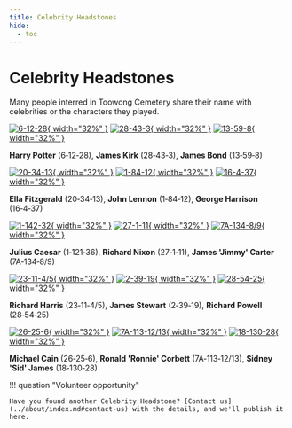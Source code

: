 ```yaml
---
title: Celebrity Headstones
hide:
  - toc 
---
```


# Celebrity Headstones

Many people interred in Toowong Cemetery share their name with celebrities or the characters they played. 

<!-- Start with an array of headstone pictures with links. Could extend to include pictures of Celebrities -->

[![6-12-28][6-12-28]{ width="32%" }][Harry Potter] [![28-43-3][2]{ width="32%" }][James Kirk]  [![13-59-8][3]{ width="32%" }][James Bond]

**Harry Potter** (6‑12‑28), **James Kirk** (28‑43‑3), **James Bond** (13‑59‑8)

[![20-34-13][4]{ width="32%" }][Ella Fitzgerald] [![1-84-12][5]{ width="32%" }][John Lennon] [![16-4-37][6]{ width="32%" }][George Harrison]  

**Ella Fitzgerald** (20‑34‑13), **John Lennon** (1‑84‑12), **George Harrison** (16‑4‑37)

<!--
[![1-121-36][7]{ width="32%" }][Julius Caesar] 
--> 

[![1-142-32][7]{ width="32%" }][John Kennedy] [![27-1-11][8]{ width="32%" }][Richard Nixon] [![7A-134-8/9][9]{ width="32%" }][James Carter]  

**Julius Caesar** (1‑121‑36), **Richard Nixon** (27‑1‑11), **James 'Jimmy' Carter** (7A‑134‑8/9)

[![23-11-4/5][10]{ width="32%" }][Richard Harris] [![2-39-19][11]{ width="32%" }][James Stewart] [![28-54-25][12]{ width="32%" }][Richard Powell]  

**Richard Harris** (23‑11‑4/5), **James Stewart** (2‑39‑19), **Richard Powell** (28‑54‑25)

[![26-25-6][13]{ width="32%" }][Michael Cain] [![7A-113-12/13][14]{ width="32%" }][Ronald Corbett] [![18-130-28][15]{ width="32%" }][Sid James]  

**Michael Cain** (26‑25‑6), **Ronald 'Ronnie' Corbett** (7A‑113‑12/13), **Sidney 'Sid' James** (18‑130‑28)


!!! question "Volunteer opportunity"

    Have you found another Celebrity Headstone? [Contact us](../about/index.md#contact-us) with the details, and we'll publish it here.

<!-- links -->

[Harry Potter]: https://en.wikipedia.org/wiki/Harry_Potter
[6-12-28]: ../assets/harry-potter-headstone.jpg "Harry Potter headstone 6-12-28"
[James Kirk]: https://en.wikipedia.org/wiki/James_T._Kirk 
[2]: ../assets/james-kirk-headstone.jpg "James Kirk headstone 13-59-8"
[James Bond]: https://en.wikipedia.org/wiki/James_Bond
[3]: ../assets/celebrity-headstone.jpg "James Bond headstone 28-43-3"


[Ella Fitzgerald]: https://en.wikipedia.org/wiki/Ella_Fitzgerald
[4]: ../assets/celebrity-headstone.jpg "Ellanor 'Ella' Fitzgerald headstone 20-34-13"
[John Lennon]: https://en.wikipedia.org/wiki/John_Lennon
[5]: ../assets/celebrity-headstone.jpg "John Lennon headstone 1-84-12"
[George Harrison]: https://en.wikipedia.org/wiki/George_Harrison
[6]: ../assets/celebrity-headstone.jpg "George Harrison headstone 16-4-37 (also 18-95-6)"

<!--
[Julius Caesar]: https://en.wikipedia.org/wiki/Julius_Caesar  
[7]: ../assets/celebrity-headstone.jpg "Julius Caesar headstone 1-121-36 (misspelt as Ceaser but will get that fixed)"
-->

[John Kennedy]: https://en.wikipedia.org/wiki/John_F._Kennedy
[7]: ../assets/john-kennedy-headstone.jpg "John Kennedy headstone 1-142-32"

[Richard Nixon]: https://en.wikipedia.org/wiki/Richard_Nixon
[8]: ../assets/celebrity-headstone.jpg "Richard Nixon headstone 27-1-11"

[James Carter]: https://en.wikipedia.org/wiki/Jimmy_Carter 
[9]: ../assets/celebrity-headstone.jpg "James 'Jimmy' Carter headstone 7A-134-8/9 (and three others)"




[Richard Harris]: https://en.wikipedia.org/wiki/Richard_Harris
[10]: ../assets/celebrity-headstone.jpg "Richard Harris headstone 23-11-4/5"

[James Stewart]: https://en.wikipedia.org/wiki/James_Stewart
[11]: ../assets/celebrity-headstone.jpg "James Stewart headstone 2-39-19 (and many others)"

[Richard Powell]: https://en.wikipedia.org/wiki/Dick_Powell 
[12]: ../assets/celebrity-headstone.jpg "Richard 'Dick' Powell headstone 28-54-25"


[Michael Cain]: https://en.wikipedia.org/wiki/Michael_Caine
[13]: ../assets/celebrity-headstone.jpg "Michael Cain headstone 26-25-6"

[Ronald Corbett]: https://en.wikipedia.org/wiki/Ronnie_Corbett 
[14]: ../assets/celebrity-headstone.jpg "Ronald 'Ronnie' Corbett headstone 7A-113-12/13"

[Sid James]: https://en.wikipedia.org/wiki/Sid_James   
[15]: ../assets/celebrity-headstone.jpg "Sidney 'Sid' James headstone 18-130-28"



<!-- [Alice Fay]: -->

[Betty Hutton]: https://en.wikipedia.org/wiki/Betty_Hutton
[Ann Miller]: https://en.wikipedia.org/wiki/Ann_Miller
[Jane Russell]: https://en.wikipedia.org/wiki/Jane_Russell


[Eleanor Powell]: https://en.wikipedia.org/wiki/Eleanor_Powell
[Jane Powell]: https://en.wikipedia.org/wiki/Jane_Powell
[William Powell]: https://en.wikipedia.org/wiki/William_Powell


[Edward Kelly]: https://en.wikipedia.org/wiki/Ned_Kelly "Ned Kelly"

[Susan Boyle]: https://en.wikipedia.org/wiki/Susan_Boyle

[Robert Burns]: https://en.wikipedia.org/wiki/Robert_Burns
